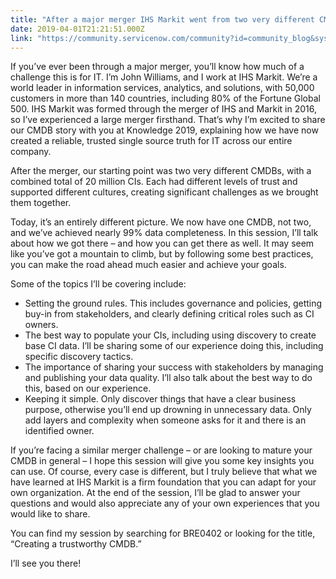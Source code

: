 ```yaml
---
title: "After a major merger IHS Markit went from two very different CMDBs to one trusted source of truth  Find out how by signing up for session BRE at Knowledge "
date: 2019-04-01T21:21:51.000Z
link: "https://community.servicenow.com/community?id=community_blog&sys_id=d5557a29dbecf700fece0b55ca9619fc"
---
```

<div class="cm-content-body">
<p>If you’ve ever been through a major merger, you’ll know how much of a challenge this is for IT. I’m John Williams, and I work at IHS Markit. We’re a world leader in information services, analytics, and solutions, with 50,000 customers in more than 140 countries, including 80% of the Fortune Global 500. IHS Markit was formed through the merger of IHS and Markit in 2016, so I’ve experienced a large merger firsthand. That’s why I’m excited to share our CMDB story with you at Knowledge 2019, explaining how we have now created a reliable, trusted single source truth for IT across our entire company.</p>
<p>After the merger, our starting point was two very different CMDBs, with a combined total of 20 million CIs. Each had different levels of trust and supported different cultures, creating significant challenges as we brought them together.</p>
<p>Today, it’s an entirely different picture. We now have one CMDB, not two, and we’ve achieved nearly 99% data completeness. In this session, I’ll talk about how we got there – and how you can get there as well. It may seem like you’ve got a mountain to climb, but by following some best practices, you can make the road ahead much easier and achieve your goals.</p>
<p>Some of the topics I’ll be covering include:</p>
<ul><li>Setting the ground rules. This includes governance and policies, getting buy-in from stakeholders, and clearly defining critical roles such as CI owners.</li><li>The best way to populate your CIs, including using discovery to create base CI data. I’ll be sharing some of our experience doing this, including specific discovery tactics.</li><li>The importance of sharing your success with stakeholders by managing and publishing your data quality. I’ll also talk about the best way to do this, based on our experience.</li><li>Keeping it simple. Only discover things that have a clear business purpose, otherwise you’ll end up drowning in unnecessary data. Only add layers and complexity when someone asks for it and there is an identified owner.</li></ul>
<p>If you’re facing a similar merger challenge – or are looking to mature your CMDB in general – I hope this session will give you some key insights you can use. Of course, every case is different, but I truly believe that what we have learned at IHS Markit is a firm foundation that you can adapt for your own organization. At the end of the session, I’ll be glad to answer your questions and would also appreciate any of your own experiences that you would like to share.</p>
<p>You can find my session by searching for BRE0402 or looking for the title, “Creating a trustworthy CMDB.”</p>
<p>I’ll see you there!</p>
<div class="cm-attachments-body"> </div>
</div>